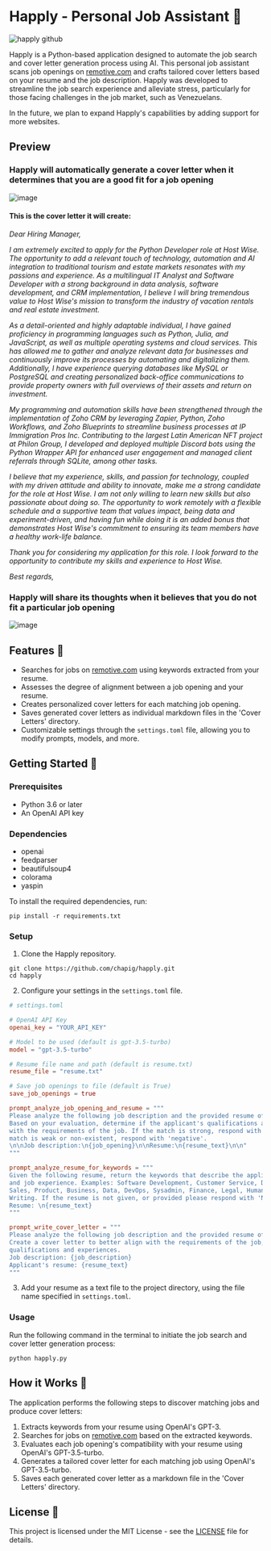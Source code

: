 # Happly - Personal Job Assistant 🤖
![happly github](https://github.com/chapig/happly/assets/46666572/5cd6980b-13e5-4952-9084-e4e10245f685)

Happly is a Python-based application designed to automate the job search and cover letter generation process using AI. This personal job assistant scans job openings on [remotive.com](https://remotive.com/) and crafts tailored cover letters based on your resume and the job description. Happly was developed to streamline the job search experience and alleviate stress, particularly for those facing challenges in the job market, such as Venezuelans.

In the future, we plan to expand Happly's capabilities by adding support for more websites.

## Preview

### Happly will automatically generate a cover letter when it determines that you are a good fit for a job opening
![image](https://github.com/chapig/happly/assets/46666572/7ba5c4e1-f2ac-4740-b0cd-11549b22746f)

#### This is the cover letter it will create:

_Dear Hiring Manager,_

_I am extremely excited to apply for the Python Developer role at Host Wise. The opportunity to add a relevant touch of technology, automation and AI integration to traditional tourism and estate markets resonates with my passions and experience. As a multilingual IT Analyst and Software Developer with a strong background in data analysis, software development, and CRM implementation, I believe I will bring tremendous value to Host Wise's mission to transform the industry of vacation rentals and real estate investment._

_As a detail-oriented and highly adaptable individual, I have gained proficiency in programming languages such as Python, Julia, and JavaScript, as well as multiple operating systems and cloud services. This has allowed me to gather and analyze relevant data for businesses and continuously improve its processes by automating and digitalizing them. Additionally, I have experience querying databases like MySQL or PostgreSQL and creating personalized back-office communications to provide property owners with full overviews of their assets and return on investment._

_My programming and automation skills have been strengthened through the implementation of Zoho CRM by leveraging Zapier, Python, Zoho Workflows, and Zoho Blueprints to streamline business processes at IP Immigration Pros Inc. Contributing to the largest Latin American NFT project at Philon Group, I developed and deployed multiple Discord bots using the Python Wrapper API for enhanced user engagement and managed client referrals through SQLite, among other tasks._

_I believe that my experience, skills, and passion for technology, coupled with my driven attitude and ability to innovate, make me a strong candidate for the role at Host Wise. I am not only willing to learn new skills but also passionate about doing so. The opportunity to work remotely with a flexible schedule and a supportive team that values impact, being data and experiment-driven, and having fun while doing it is an added bonus that demonstrates Host Wise's commitment to ensuring its team members have a healthy work-life balance._

_Thank you for considering my application for this role. I look forward to the opportunity to contribute my skills and experience to Host Wise._

_Best regards,_



### Happly will share its thoughts when it believes that you do not fit a particular job opening
![image](https://github.com/chapig/happly/assets/46666572/f8362298-20c9-4c1f-828c-d1478a0c89bd)


## Features 🌟

- Searches for jobs on [remotive.com](https://remotive.com/) using keywords extracted from your resume.
- Assesses the degree of alignment between a job opening and your resume.
- Creates personalized cover letters for each matching job opening.
- Saves generated cover letters as individual markdown files in the 'Cover Letters' directory.
- Customizable settings through the `settings.toml` file, allowing you to modify prompts, models, and more.

## Getting Started 🚀

### Prerequisites

- Python 3.6 or later
- An OpenAI API key

### Dependencies

- openai
- feedparser
- beautifulsoup4
- colorama
- yaspin

To install the required dependencies, run:

```
pip install -r requirements.txt
```

### Setup

1. Clone the Happly repository.

```
git clone https://github.com/chapig/happly.git
cd happly
```

2. Configure your settings in the `settings.toml` file.

```toml
# settings.toml

# OpenAI API Key
openai_key = "YOUR_API_KEY"

# Model to be used (default is gpt-3.5-turbo)
model = "gpt-3.5-turbo"

# Resume file name and path (default is resume.txt)
resume_file = "resume.txt"

# Save job openings to file (default is True)
save_job_openings = true

prompt_analyze_job_opening_and_resume = """
Please analyze the following job description and the provided resume of an applicant.
Based on your evaluation, determine if the applicant's qualifications and experience align
with the requirements of the job. If the match is strong, respond with 'positive'. If the
match is weak or non-existent, respond with 'negative'.
\n\nJob description:\n{job_opening}\n\nResume:\n{resume_text}\n\n"
"""

prompt_analyze_resume_for_keywords = """
Given the following resume, return the keywords that describe the applicant's skills,
and job experience. Examples: Software Development, Customer Service, Design Marketing,
Sales, Product, Business, Data, DevOps, Sysadmin, Finance, Legal, Human Resources, QA,
Writing. If the resume is not given, or provided please respond with 'No resume provided'
Resume: \n{resume_text}
"""

prompt_write_cover_letter = """
Please analyze the following job description and the provided resume of an applicant.
Create a cover letter to better align with the requirements of the job, highlighting relevant
qualifications and experiences.
Job description: {job_description}
Applicant's resume: {resume_text}
"""
```

3. Add your resume as a text file to the project directory, using the file name specified in `settings.toml`.

### Usage

Run the following command in the terminal to initiate the job search and cover letter generation process:

```
python happly.py
```

## How it Works 🧠

The application performs the following steps to discover matching jobs and produce cover letters:

1. Extracts keywords from your resume using OpenAI's GPT-3.
2. Searches for jobs on [remotive.com](https://remotive.com/) based on the extracted keywords.
3. Evaluates each job opening's compatibility with your resume using OpenAI's GPT-3.5-turbo.
4. Generates a tailored cover letter for each matching job using OpenAI's GPT-3.5-turbo.
5. Saves each generated cover letter as a markdown file in the 'Cover Letters' directory.

## License 📄

This project is licensed under the MIT License - see the [LICENSE](LICENSE) file for details.
